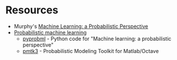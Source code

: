 # Resources

  - Murphy's [Machine Learning: a Probabilistic Perspective](https://www.cs.ubc.ca/~murphyk/MLbook/index.html)
  - [Probabilistic machine learning](https://github.com/probml)
    * [pyprobml](https://github.com/probml/pyprobml) - Python code for "Machine learning: a probabilistic perspective"
    * [pmtk3](https://github.com/probml/pmtk3) - Probabilistic Modeling Toolkit for Matlab/Octave
